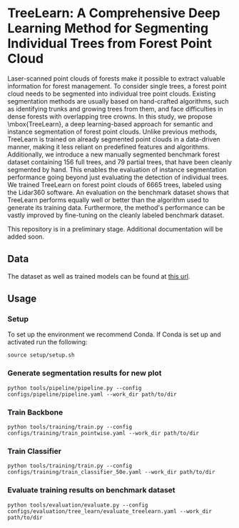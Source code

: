 # TreeLearn: A Comprehensive Deep Learning Method for Segmenting Individual Trees from Forest Point Cloud

Laser-scanned point clouds of forests make it possible to extract valuable information for forest management. To consider single trees, a forest point cloud needs to be segmented into individual tree point clouds. 
Existing segmentation methods are usually based on hand-crafted algorithms, such as identifying trunks and growing trees from them, and face difficulties in dense forests with overlapping tree crowns. In this study, we propose \mbox{TreeLearn}, a deep learning-based approach for semantic and instance segmentation of forest point clouds. Unlike previous methods, TreeLearn is trained on already segmented point clouds in a data-driven manner, making it less reliant on predefined features and algorithms. 
Additionally, we introduce a new manually segmented benchmark forest dataset containing 156 full trees, and 79 partial trees, that have been cleanly segmented by hand. This enables the evaluation of instance segmentation performance going beyond just evaluating the detection of individual trees.
We trained TreeLearn on forest point clouds of 6665 trees, labeled using the Lidar360 software. An evaluation on the benchmark dataset shows that TreeLearn performs equally well or better than the algorithm used to generate its training data. Furthermore, the method's performance can be vastly improved by fine-tuning on the cleanly labeled benchmark dataset. 

This repository is in a preliminary stage. Additional documentation will be added soon.

## Data

The dataset as well as trained models can be found at [this url](https://doi.org/10.25625/VPMPID).

## Usage

### Setup

To set up the environment we recommend Conda. If Conda is set up and activated run the following:

```
source setup/setup.sh
```

### Generate segmentation results for new plot
```
python tools/pipeline/pipeline.py --config configs/pipeline/pipeline.yaml --work_dir path/to/dir
```


### Train Backbone
```
python tools/training/train.py --config configs/training/train_pointwise.yaml --work_dir path/to/dir
```


### Train Classifier
```
python tools/training/train.py --config configs/training/train_classifier_50e.yaml --work_dir path/to/dir
```

### Evaluate training results on benchmark dataset
```
python tools/evaluation/evaluate.py --config configs/evaluation/tree_learn/evaluate_treelearn.yaml --work_dir path/to/dir
```